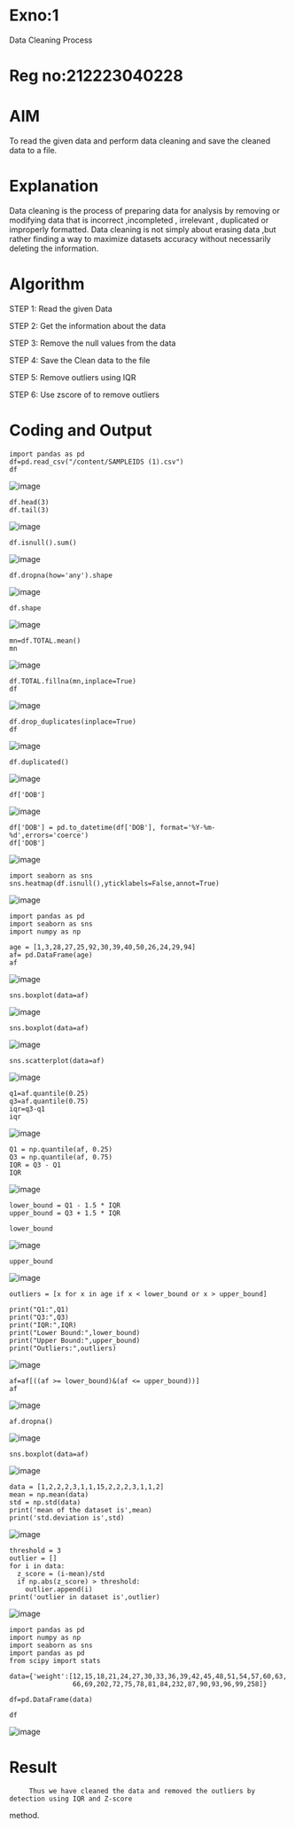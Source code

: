 # Exno:1
Data Cleaning Process

# Reg no:212223040228

# AIM
To read the given data and perform data cleaning and save the cleaned data to a file.

# Explanation
Data cleaning is the process of preparing data for analysis by removing or modifying data that is incorrect ,incompleted , irrelevant , duplicated or improperly formatted. Data cleaning is not simply about erasing data ,but rather finding a way to maximize datasets accuracy without necessarily deleting the information.

# Algorithm
STEP 1: Read the given Data

STEP 2: Get the information about the data

STEP 3: Remove the null values from the data

STEP 4: Save the Clean data to the file

STEP 5: Remove outliers using IQR

STEP 6: Use zscore of to remove outliers

# Coding and Output

```
import pandas as pd
df=pd.read_csv("/content/SAMPLEIDS (1).csv")
df
```
![image](https://github.com/user-attachments/assets/dc5296a4-128d-4c39-8b8b-d0aa80b63a6a)
```
df.head(3)
df.tail(3)
```
![image](https://github.com/user-attachments/assets/81d33253-2e51-4d07-a78c-761f9be374f9)
```
df.isnull().sum()
```
![image](https://github.com/user-attachments/assets/da3b02c1-2150-4a19-92c5-6a79be289848)
```
df.dropna(how='any').shape
```
![image](https://github.com/user-attachments/assets/a13d7913-81c6-43e1-ae11-39fcddf71d1a)
```
df.shape
```
![image](https://github.com/user-attachments/assets/799072d5-9bfe-4909-8698-210f92418bd1)
```
mn=df.TOTAL.mean()
mn
```
![image](https://github.com/user-attachments/assets/629e2312-bac1-4b29-96dc-eb29baa15a66)
```
df.TOTAL.fillna(mn,inplace=True)
df
```
![image](https://github.com/user-attachments/assets/b8a09927-ffc0-4674-b02b-d58b0a417735)
```
df.drop_duplicates(inplace=True)
df
```
![image](https://github.com/user-attachments/assets/8d29b176-92a4-4f05-b9b4-78d78049f729)
```
df.duplicated()
```
![image](https://github.com/user-attachments/assets/728c5a9a-aea1-4c8a-9e44-192eb12851f9)
```
df['DOB']
```
![image](https://github.com/user-attachments/assets/e3a82faa-7c9b-4707-902a-6b013e09fe32)
```
df['DOB'] = pd.to_datetime(df['DOB'], format='%Y-%m-%d',errors='coerce')
df['DOB']
```
![image](https://github.com/user-attachments/assets/58c7c907-30e5-4f2f-96ae-1c396697d52e)
```
import seaborn as sns
sns.heatmap(df.isnull(),yticklabels=False,annot=True)
```
![image](https://github.com/user-attachments/assets/b535faa9-03b7-44b1-88f2-0afe9dfc76a5)
```
import pandas as pd
import seaborn as sns
import numpy as np
```
```
age = [1,3,28,27,25,92,30,39,40,50,26,24,29,94]
af= pd.DataFrame(age)
af
```
![image](https://github.com/user-attachments/assets/9bf7ee04-3282-46dc-b0fa-d0b4ef47e4f2)
```
sns.boxplot(data=af)
```
![image](https://github.com/user-attachments/assets/051ee6a7-7366-4af4-b27f-b28138bfdca8)
```
sns.boxplot(data=af)
```
![image](https://github.com/user-attachments/assets/06c119e7-1628-48ff-93d1-1354899a534d)
```
sns.scatterplot(data=af)
```
![image](https://github.com/user-attachments/assets/8d44f7c5-24d4-4941-bf1f-532c78e5ea87)
```
q1=af.quantile(0.25)
q3=af.quantile(0.75)
iqr=q3-q1
iqr
```
![image](https://github.com/user-attachments/assets/8f92f101-6526-4829-ab02-21cafea105e3)
```
Q1 = np.quantile(af, 0.25)
Q3 = np.quantile(af, 0.75)
IQR = Q3 - Q1
IQR
```
![image](https://github.com/user-attachments/assets/51d8a833-1b73-4aca-9080-e54ed44f5e4a)
```
lower_bound = Q1 - 1.5 * IQR
upper_bound = Q3 + 1.5 * IQR
```
```
lower_bound
```
![image](https://github.com/user-attachments/assets/cc3e48aa-6970-486a-9d9a-abb36da6a8be)


```
upper_bound
```
![image](https://github.com/user-attachments/assets/3ff5242b-6407-4d13-864b-eb5861a838b8)
```
outliers = [x for x in age if x < lower_bound or x > upper_bound]
```
```
print("Q1:",Q1)
print("Q3:",Q3)
print("IQR:",IQR)
print("Lower Bound:",lower_bound)
print("Upper Bound:",upper_bound)
print("Outliers:",outliers)
```
![image](https://github.com/user-attachments/assets/9f2b5fec-0d94-4fdf-910d-f2251c935709)
```
af=af[((af >= lower_bound)&(af <= upper_bound))]
af
```
![image](https://github.com/user-attachments/assets/91e9ae95-fc5e-44ae-b43f-4c572e0d83b1)
```
af.dropna()
```
![image](https://github.com/user-attachments/assets/28f93c7a-a549-4698-80c4-1974494905a3)
```
sns.boxplot(data=af)
```
![image](https://github.com/user-attachments/assets/37c000c9-9d02-4a49-bcda-794c4602d03c)
```
data = [1,2,2,2,3,1,1,15,2,2,2,3,1,1,2]
mean = np.mean(data)
std = np.std(data)
print('mean of the dataset is',mean)
print('std.deviation is',std)
```
![image](https://github.com/user-attachments/assets/820f14f8-553c-479b-b8f0-d5a0728e58aa)
```
threshold = 3
outlier = []
for i in data:
  z_score = (i-mean)/std
  if np.abs(z_score) > threshold:
    outlier.append(i)
print('outlier in dataset is',outlier)
```
![image](https://github.com/user-attachments/assets/c8bfd829-77d4-406b-a7c1-d799cbe41708)
```
import pandas as pd
import numpy as np
import seaborn as sns
import pandas as pd
from scipy import stats
```
```
data={'weight':[12,15,18,21,24,27,30,33,36,39,42,45,48,51,54,57,60,63,
                66,69,202,72,75,78,81,84,232,87,90,93,96,99,258]}
```
```
df=pd.DataFrame(data)
```
```
df
```
![image](https://github.com/user-attachments/assets/f75d6dc4-a064-49fc-b4a5-b7c8cddb1271)

# Result
         Thus we have cleaned the data and removed the outliers by detection using IQR and Z-score
method.

